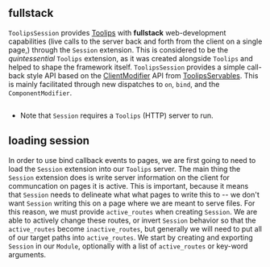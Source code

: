 ## fullstack
`ToolipsSession` provides [Toolips](/toolips/Toolips) with **fullstack** web-development capabilities (live calls to the server back and forth from the client on a single page,) through the `Session` extension. This is considered to be the *quintessential* `Toolips` extension, as it was created alongside `Toolips` and helped to shape the framework itself. `ToolipsSession` provides a simple call-back style API based on the [ClientModifier](/toolips/ToolipsServables#client-modifier-callbacks) API from [ToolipsServables](/toolips/ToolipsServables). This is mainly facilitated through new dispatches to `on`, `bind`, and the `ComponentModifier`.
```julia
```
- Note that `Session` requires a `Toolips` (HTTP) server to run.
## loading session
In order to use bind callback events to pages, we are first going to need to load the `Session` extension into our `Toolips` server. The main thing the `Session` extension does is write server information on the client for communcation on pages it is active. This is important, because it means that `Session` needs to delineate what what pages to write this to -- we don't want `Session` writing this on a page where we are meant to serve files. For this reason, we must provide `active_routes` when creating `Session`. We are able to actively change these routes, or invert `Session` behavior so that the `active_routes` become `inactive_routes`, but generally we will need to put all of our target paths into `active_routes`. We start by creating and exporting `Session` in our `Module`, optionally with a list of `active_routes` or key-word arguments.
```julia

```
